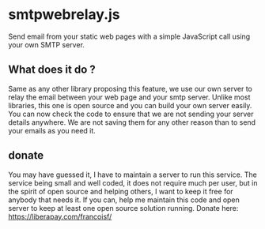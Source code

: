 # smtpwebrelay.js

Send email from your static web pages with a simple JavaScript call using your own SMTP server.

## What does it do ?
Same as any other library proposing this feature, we use our own server to relay the email between your web page and your smtp server.
Unlike most libraries, this one is open source and you can build your own server easily. You can now check the code to ensure that we are not sending your server details anywhere. We are not saving them for any other reason than to send your emails as you need it.

## donate
You may have guessed it, I have to maintain a server to run this service. The service being small and well coded, it does not require much per user, but in the spirit of open source and helping others, I want to keep it free for anybody that needs it. If you can, help me maintain this code and open server to keep at least one open source solution running. Donate here: https://liberapay.com/francoisf/
